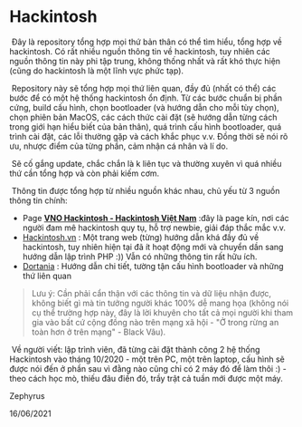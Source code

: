 # Hackintosh

​	Đây là repository tổng hợp mọi thứ bản thân có thể tìm hiểu, tổng hợp về hackintosh. Có rất nhiều nguồn thông tin về hackintosh, tuy nhiên các nguồn thông tin này phi tập trung, không thống nhất và rất khó thực hiện (cũng do hackintosh là một lĩnh vực phức tạp). 

​	Repository này sẽ tổng hợp mọi thứ liên quan, đầy đủ (nhất có thể) các bước để có một hệ thống hackintosh ổn định. Từ các bước chuẩn bị phần cứng, build cấu hình, chọn bootloader (và hướng dẫn cho mỗi tùy chọn), chọn phiên bản MacOS, các cách thức cài đặt (sẽ hướng dẫn từng cách trong giới hạn hiểu biết của bản thân), quá trình cấu hình bootloader, quá trình cài đặt, các lỗi thường gặp và cách khắc phục v.v. Đồng thời sẽ nói rõ ưu, nhược điểm của từng phần, cảm nhận cá nhân và lí do.

​	Sẽ cố gắng update, chắc chắn là k liên tục và thường xuyên vì quá nhiều thứ cần tổng hợp và còn phải kiếm cơm. 

​	Thông tin được tổng hợp từ nhiều nguồn khác nhau, chủ yếu từ 3 nguồn thông tin chính: 

- Page [**VNO Hackintosh - Hackintosh Việt Nam**](https://www.facebook.com/groups/vnohackintosh) :đây là page kín, nơi các người đam mê hackintosh quy tụ, hỗ trợ newbie, giải đáp thắc mắc v.v. 
- [Hackintosh.vn](https://hackintosh.vn/) : Một trang web (từng) hướng dẫn khá đầy đủ về hackintosh, tuy nhiên hiện tại đã ít hoạt động mới và chuyển dần sang hướng dẫn lập trình PHP :)) Vẫn có những thông tin rất hữu ích.
- [Dortania](https://dortania.github.io) : Hướng dẫn chi tiết, tường tận cấu hình bootloader và những thứ liên quan

> Lưu ý: Cần phải cẩn thận với các thông tin và dữ liệu nhận được, không biết gì mà tin tưởng người khác 100% dễ mang họa (không nói cụ thể trường hợp này, đây là lời khuyên cho tất cả mọi người khi tham gia vào bất cứ cộng đồng nào trên mạng xã hội - "Ở trong rừng an toàn hơn ở trên mạng" - Black Vâu).

​	Về người viết: lập trình viên, đã từng cài đặt thành công 2 hệ thống Hackintosh vào tháng 10/2020 - một trên PC, một trên laptop, cấu hình sẽ được nói đến ở phần sau vì đằng nào cũng chỉ có 2 máy đó để làm thôi :) - theo cách học mò, thiếu đâu điền đó, trầy trật cả tuần mới được một máy.



Zephyrus

16/06/2021 



